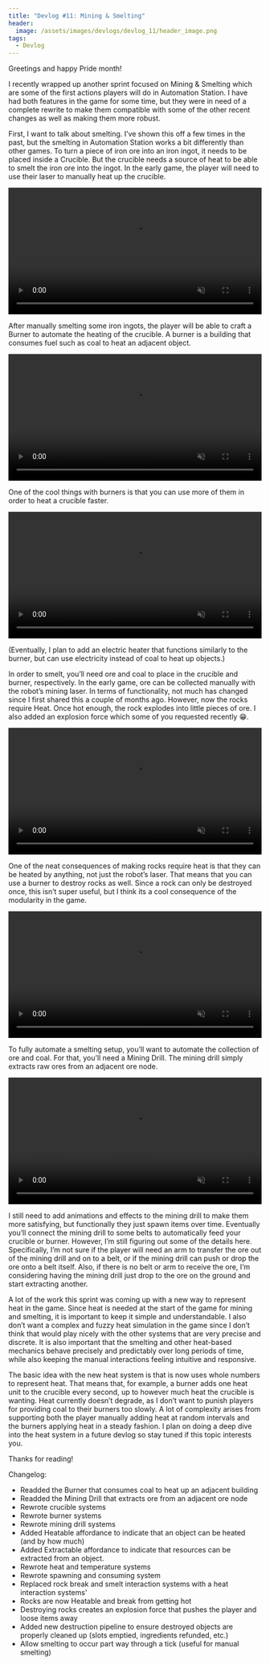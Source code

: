 ```yaml
---
title: "Devlog #11: Mining & Smelting"
header: 
  image: /assets/images/devlogs/devlog_11/header_image.png
tags:
  - Devlog
---
```


Greetings and happy Pride month!

I recently wrapped up another sprint focused on Mining & Smelting which are some of the first actions players will do in Automation Station. I have had both features in the game for some time, but they were in need of a complete rewrite to make them compatible with some of the other recent changes as well as making them more robust.

First, I want to talk about smelting. I’ve shown this off a few times in the past, but the smelting in Automation Station works a bit differently than other games. To turn a piece of iron ore into an iron ingot, it needs to be placed inside a Crucible. But the crucible needs a source of heat to be able to smelt the iron ore into the ingot. In the early game, the player will need to use their laser to manually heat up the crucible.

<video width="100%" autoplay="autoplay" loop="true" muted>
  <source src="https://i.imgur.com/A6iPpBM.mp4" type="video/mp4" />
</video>

After manually smelting some iron ingots, the player will be able to craft a Burner to automate the heating of the crucible. A burner is a building that consumes fuel such as coal to heat an adjacent object.

<video width="100%" autoplay="autoplay" loop="true" muted>
  <source src="https://i.imgur.com/rnYeiIm.mp4" type="video/mp4" />
</video>

One of the cool things with burners is that you can use more of them in order to heat a crucible faster.

<video width="100%" autoplay="autoplay" loop="true" muted>
  <source src="https://i.imgur.com/M2GCy77.mp4" type="video/mp4" />
</video>

(Eventually, I plan to add an electric heater that functions similarly to the burner, but can use electricity instead of coal to heat up objects.)

In order to smelt, you’ll need ore and coal to place in the crucible and burner, respectively. In the early game, ore can be collected manually with the robot’s mining laser. In terms of functionality, not much has changed since I first shared this a couple of months ago. However, now the rocks require Heat. Once hot enough, the rock explodes into little pieces of ore. I also added an explosion force which some of you requested recently 😁. 

<video width="100%" autoplay="autoplay" loop="true" muted>
  <source src="https://i.imgur.com/ilwVr4E.mp4" type="video/mp4" />
</video>

One of the neat consequences of making rocks require heat is that they can be heated by anything, not just the robot’s laser. That means that you can use a burner to destroy rocks as well. Since a rock can only be destroyed once, this isn’t super useful, but I think its a cool consequence of the modularity in the game.

<video width="100%" autoplay="autoplay" loop="true" muted>
  <source src="https://i.imgur.com/pypcQaZ.mp4" type="video/mp4" />
</video>

To fully automate a smelting setup, you’ll want to automate the collection of ore and coal. For that, you’ll need a Mining Drill. The mining drill simply extracts raw ores from an adjacent ore node.

<video width="100%" autoplay="autoplay" loop="true" muted>
  <source src="https://i.imgur.com/YbG8qy6.mp4" type="video/mp4" />
</video>

I still need to add animations and effects to the mining drill to make them more satisfying, but functionally they just spawn items over time. Eventually you’ll connect the mining drill to some belts to automatically feed your crucible or burner. However, I’m still figuring out some of the details here. Specifically, I’m not sure if the player will need an arm to transfer the ore out of the mining drill and on to a belt, or if the mining drill can push or drop the ore onto a belt itself. Also, if there is no belt or arm to receive the ore, I’m considering having the mining drill just drop to the ore on the ground and start extracting another. 

A lot of the work this sprint was coming up with a new way to represent heat in the game. Since heat is needed at the start of the game for mining and smelting, it is important to keep it simple and understandable. I also don’t want a complex and fuzzy heat simulation in the game since I don’t think that would play nicely with the other systems that are very precise and discrete. It is also important that the smelting and other heat-based mechanics behave precisely and predictably over long periods of time, while also keeping the manual interactions feeling intuitive and responsive. 

The basic idea with the new heat system is that is now uses whole numbers to represent heat. That means that, for example, a burner adds one heat unit to the crucible every second, up to however much heat the crucible is wanting. Heat currently doesn’t degrade, as I don’t want to punish players for providing coal to their burners too slowly. A lot of complexity arises from supporting both the player manually adding heat at random intervals and the burners applying heat in a steady fashion. I plan on doing a deep dive into the heat system in a future devlog so stay tuned if this topic interests you.

Thanks for reading!

Changelog:
- Readded the Burner that consumes coal to heat up an adjacent building
- Readded the Mining Drill that extracts ore from an adjacent ore node
- Rewrote crucible systems
- Rewrote burner systems
- Rewrote mining drill systems
- Added Heatable affordance to indicate that an object can be heated (and by how much)
- Added Extractable affordance to indicate that resources can be extracted from an object.
- Rewrote heat and temperature systems
- Rewrote spawning and consuming system
- Replaced rock break and smelt interaction systems with a heat interaction systems'
- Rocks are now Heatable and break from getting hot
- Destroying rocks creates an explosion force that pushes the player and loose items away
- Added new destruction pipeline to ensure destroyed objects are properly cleaned up (slots emptied, ingredients refunded, etc.)
- Allow smelting to occur part way through a tick (useful for manual smelting)